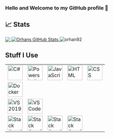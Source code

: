 ### Hello and Welcome to my GitHub profile 👋

## &#x1f4c8; Stats
<a href="https://github.com/orhan92/">
  <img align="center" src="https://github-readme-stats.vercel.app/api/top-langs/?username=orhan92&hide=java,html&title_color=ffffff&text_color=c9cacc&icon_color=2bbc8a&bg_color=1d1f21" />
</a>
<a href="https://github.com/orhan92">
  <img align="center" src="https://github-readme-stats.vercel.app/api?username=orhan92&show_icons=true&line_height=27&count_private=true&title_color=ffffff&text_color=c9cacc&icon_color=2bbc8a&bg_color=1d1f21" alt="Orhans GitHub Stats" />
</a>
<img align="center" src="https://github-readme-streak-stats.herokuapp.com/?user=orhan92&count_private=true&theme=radical" alt="orhan92" />

## Stuff I Use

<table>
    <tbody>
        <tr>
          <td><a href="#"><img alt="C#" title="C#" height="48px" src="https://img.icons8.com/color/48/000000/c-sharp-logo.png"/></a></td>
          <td><a href="#"><img alt="Powershell" title="Powershell" height="48px" src="https://img.icons8.com/color/48/000000/powershell.png"/></a></td>
          <td><a href="#"><img alt="JavaScript" title="ErrorScript" height="48px" src="https://img.icons8.com/color/48/000000/javascript.png"/></a></td>
          <td><a href="#"><img alt="HTML" title="HTML" height="48px" src="https://img.icons8.com/nolan/64/html.png"/></a></td>
          <td><a href="#"><img alt="CSS" title="CSS" height="48px" src="https://img.icons8.com/nolan/64/css-filetype.png"/></a></td>
      </tr>
      <tr>
          <td><a href="#"><img alt="Docker" title="Container Whale" height="48px" src="https://img.icons8.com/color/48/000000/docker.png"/></a></td>
      </tr>
      <tr>
          <td><a href="#"><img alt="VS2019" title="VS2019" height="48px" src="https://img.icons8.com/fluent/48/000000/visual-studio-2019.png"/></a></td>
          <td><a href="#"><img alt="VS Code" title="VS Code" height="48px" src="https://img.icons8.com/fluent/48/000000/visual-studio-code-2019.png"/></a></td>
      </tr>
      <tr>
          <td><a href="#"><img alt="Stack Overflow" title="Too much" height="48px" src="https://img.icons8.com/color/48/000000/stackoverflow.png"/></a></td>
          <td><a href="#"><img alt="Stack Overflow" title="Stack" height="48px" src="https://img.icons8.com/color/48/000000/stackoverflow.png"/></a></td>
          <td><a href="#"><img alt="Stack Overflow" title="Overflow" height="48px" src="https://img.icons8.com/color/48/000000/stackoverflow.png"/></a></td>
          <td><a href="#"><img alt="Stack Overflow" title=":)" height="48px" src="https://img.icons8.com/color/48/000000/stackoverflow.png"/></a></td>
        </tr>
    </tbody>
</table>
